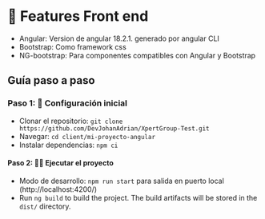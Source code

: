# 🚀 Features Front end

- Angular: Version de angular 18.2.1. generado por angular CLI 
- Bootstrap: Como framework css
- NG-bootstrap: Para componentes compatibles con Angular y Bootstrap


## Guía paso a paso

### Paso 1: 🚀 Configuración inicial

- Clonar el repositorio: `git clone https://github.com/DevJohanAdrian/XpertGroup-Test.git`
- Navegar: `cd client/mi-proyecto-angular`
- Instalar dependencias: `npm ci`


#### Paso 2: 🏃‍♂️ Ejecutar el proyecto

- Modo de desarrollo: `npm run start` para salida en puerto local (http://localhost:4200/)
- Run `ng build` to build the project. The build artifacts will be stored in the `dist/` directory.



